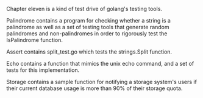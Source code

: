 Chapter eleven is a kind of test drive of golang's testing tools.

Palindrome contains a program for checking whether a string is a palindrome as well as a set of testing tools that generate random palindromes and non-palindromes in order to rigorously test the IsPalindrome function.

Assert contains split_test.go which tests the strings.Split function.

Echo contains a function that mimics the unix echo command, and a set of tests for this implementation.  

Storage contains a sample function for notifying a storage system's users if their current database usage is more than 90% of their storage quota.  
